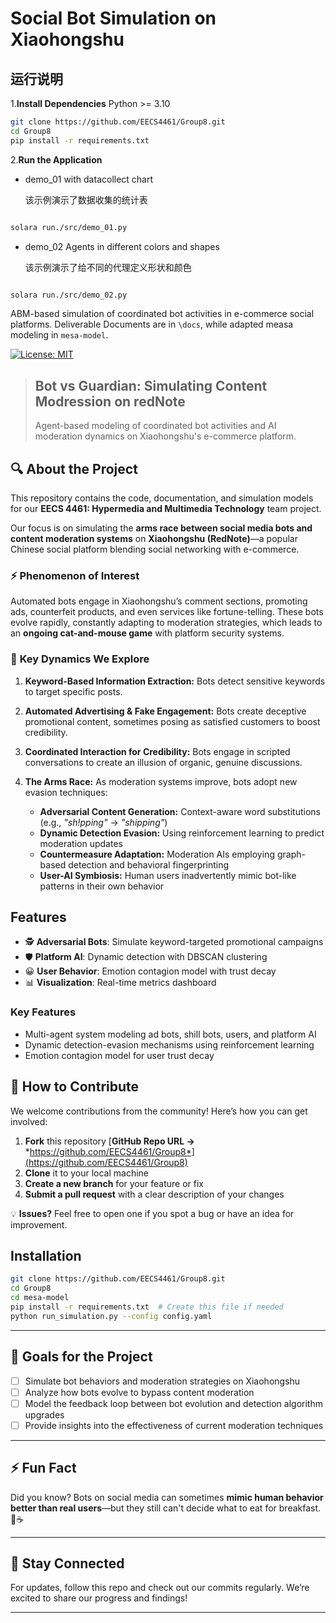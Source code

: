 # Social Bot Simulation on Xiaohongshu

## 运行说明

1.**Install Dependencies**
Python >= 3.10
```bash
git clone https://github.com/EECS4461/Group8.git
cd Group8
pip install -r requirements.txt
```

2.**Run the Application**

- demo_01 with datacollect chart

  该示例演示了数据收集的统计表

```bash

solara run./src/demo_01.py

```

- demo_02 Agents in different colors and shapes

  该示例演示了给不同的代理定义形状和颜色

```bash

solara run./src/demo_02.py

```


ABM-based simulation of coordinated bot activities in e-commerce social platforms.
Deliverable Documents are in `\docs`, while adapted measa modeling in `mesa-model`.

[![License: MIT](https://img.shields.io/badge/License-MIT-yellow.svg)](https://opensource.org/licenses/MIT)

> ## Bot vs Guardian: Simulating Content Modression on redNote
>
> Agent-based modeling of coordinated bot activities and AI moderation dynamics on Xiaohongshu's e-commerce platform.

## 🔍 About the Project

This repository contains the code, documentation, and simulation models for our **EECS 4461: Hypermedia and Multimedia Technology** team project.

Our focus is on simulating the **arms race between social media bots and content moderation systems** on **Xiaohongshu (RedNote)**—a popular Chinese social platform blending social networking with e-commerce.

### ⚡ **Phenomenon of Interest**

Automated bots engage in Xiaohongshu’s comment sections, promoting ads, counterfeit products, and even services like fortune-telling. These bots evolve rapidly, constantly adapting to moderation strategies, which leads to an **ongoing cat-and-mouse game** with platform security systems.

### 🔑 **Key Dynamics We Explore**

1. **Keyword-Based Information Extraction:**  Bots detect sensitive keywords to target specific posts.
2. **Automated Advertising & Fake Engagement:**  Bots create deceptive promotional content, sometimes posing as satisfied customers to boost credibility.
3. **Coordinated Interaction for Credibility:**  Bots engage in scripted conversations to create an illusion of organic, genuine discussions.
4. **The Arms Race:**  As moderation systems improve, bots adopt new evasion techniques:

   - **Adversarial Content Generation:** Context-aware word substitutions (e.g., *"sh!pping"* → *"shipping"*)
   - **Dynamic Detection Evasion:** Using reinforcement learning to predict moderation updates
   - **Countermeasure Adaptation:** Moderation AIs employing graph-based detection and behavioral fingerprinting
   - **User-AI Symbiosis:** Human users inadvertently mimic bot-like patterns in their own behavior

## Features

- 🕵️ **Adversarial Bots**: Simulate keyword-targeted promotional campaigns
- 🛡️ **Platform AI**: Dynamic detection with DBSCAN clustering
- 😀 **User Behavior**: Emotion contagion model with trust decay
- 📊 **Visualization**: Real-time metrics dashboard

### Key Features

- Multi-agent system modeling ad bots, shill bots, users, and platform AI
- Dynamic detection-evasion mechanisms using reinforcement learning
- Emotion contagion model for user trust decay

## 🚀 How to Contribute

We welcome contributions from the community! Here’s how you can get involved:

1. **Fork** this repository  [**GitHub Repo URL →** *https://github.com/EECS4461/Group8*](https://github.com/EECS4461/Group8)
2. **Clone** it to your local machine
3. **Create a new branch** for your feature or fix
4. **Submit a pull request** with a clear description of your changes

💡 **Issues?** Feel free to open one if you spot a bug or have an idea for improvement.

## Installation

```bash
git clone https://github.com/EECS4461/Group8.git
cd Group8
cd mesa-model
pip install -r requirements.txt  # Create this file if needed
python run_simulation.py --config config.yaml
```

---

## 🎯 Goals for the Project

- [ ] Simulate bot behaviors and moderation strategies on Xiaohongshu
- [ ] Analyze how bots evolve to bypass content moderation
- [ ] Model the feedback loop between bot evolution and detection algorithm upgrades
- [ ] Provide insights into the effectiveness of current moderation techniques

---

## ⚡ Fun Fact

Did you know?
Bots on social media can sometimes **mimic human behavior better than real users**—but they still can't decide what to eat for breakfast. 🥐☕

---

## 📢 Stay Connected

For updates, follow this repo and check out our commits regularly. We’re excited to share our progress and findings!

---
